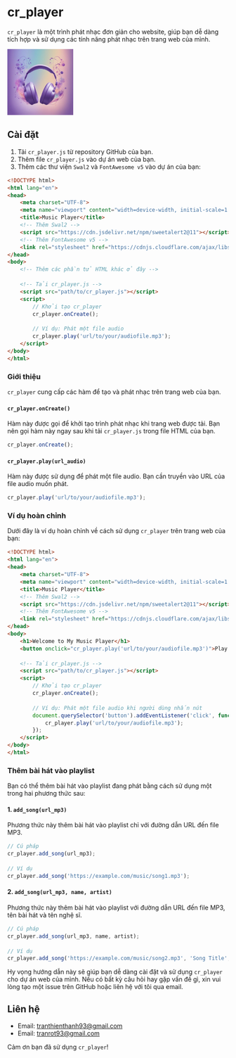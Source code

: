 
# cr_player

`cr_player` là một trình phát nhạc đơn giản cho website, giúp bạn dễ dàng tích hợp và sử dụng các tính năng phát nhạc trên trang web của mình.

<img src="https://github.com/kurotsmile/cr_player/blob/cd1e347950e4a7a7ada7d244ea8dc49b8b5b457a/song.png" alt="cr_player" width="150"/>

## Cài đặt

1. Tải `cr_player.js` từ repository GitHub của bạn.
2. Thêm file `cr_player.js` vào dự án web của bạn.
3. Thêm các thư viện `Swal2` và `FontAwesome v5` vào dự án của bạn:

```html
<!DOCTYPE html>
<html lang="en">
<head>
    <meta charset="UTF-8">
    <meta name="viewport" content="width=device-width, initial-scale=1.0">
    <title>Music Player</title>
    <!-- Thêm Swal2 -->
    <script src="https://cdn.jsdelivr.net/npm/sweetalert2@11"></script>
    <!-- Thêm FontAwesome v5 -->
    <link rel="stylesheet" href="https://cdnjs.cloudflare.com/ajax/libs/font-awesome/5.15.4/css/all.min.css">
</head>
<body>
    <!-- Thêm các phần tử HTML khác ở đây -->

    <!-- Tải cr_player.js -->
    <script src="path/to/cr_player.js"></script>
    <script>
        // Khởi tạo cr_player
        cr_player.onCreate();

        // Ví dụ: Phát một file audio
        cr_player.play('url/to/your/audiofile.mp3');
    </script>
</body>
</html>
```

### Giới thiệu

`cr_player` cung cấp các hàm để tạo và phát nhạc trên trang web của bạn.

#### `cr_player.onCreate()`

Hàm này được gọi để khởi tạo trình phát nhạc khi trang web được tải. Bạn nên gọi hàm này ngay sau khi tải `cr_player.js` trong file HTML của bạn.

```javascript
cr_player.onCreate();
```

#### `cr_player.play(url_audio)`

Hàm này được sử dụng để phát một file audio. Bạn cần truyền vào URL của file audio muốn phát.

```javascript
cr_player.play('url/to/your/audiofile.mp3');
```

### Ví dụ hoàn chỉnh

Dưới đây là ví dụ hoàn chỉnh về cách sử dụng `cr_player` trên trang web của bạn:

```html
<!DOCTYPE html>
<html lang="en">
<head>
    <meta charset="UTF-8">
    <meta name="viewport" content="width=device-width, initial-scale=1.0">
    <title>Music Player</title>
    <!-- Thêm Swal2 -->
    <script src="https://cdn.jsdelivr.net/npm/sweetalert2@11"></script>
    <!-- Thêm FontAwesome v5 -->
    <link rel="stylesheet" href="https://cdnjs.cloudflare.com/ajax/libs/font-awesome/5.15.4/css/all.min.css">
</head>
<body>
    <h1>Welcome to My Music Player</h1>
    <button onclick="cr_player.play('url/to/your/audiofile.mp3')">Play Music</button>

    <!-- Tải cr_player.js -->
    <script src="path/to/cr_player.js"></script>
    <script>
        // Khởi tạo cr_player
        cr_player.onCreate();

        // Ví dụ: Phát một file audio khi người dùng nhấn nút
        document.querySelector('button').addEventListener('click', function() {
            cr_player.play('url/to/your/audiofile.mp3');
        });
    </script>
</body>
</html>
```

### Thêm bài hát vào playlist

Bạn có thể thêm bài hát vào playlist đang phát bằng cách sử dụng một trong hai phương thức sau:

#### 1. `add_song(url_mp3)`

Phương thức này thêm bài hát vào playlist chỉ với đường dẫn URL đến file MP3.

```javascript
// Cú pháp
cr_player.add_song(url_mp3);

// Ví dụ
cr_player.add_song('https://example.com/music/song1.mp3');
```

#### 2. `add_song(url_mp3, name, artist)`

Phương thức này thêm bài hát vào playlist với đường dẫn URL đến file MP3, tên bài hát và tên nghệ sĩ.

```javascript
// Cú pháp
cr_player.add_song(url_mp3, name, artist);

// Ví dụ
cr_player.add_song('https://example.com/music/song2.mp3', 'Song Title', 'Artist Name');
```

Hy vọng hướng dẫn này sẽ giúp bạn dễ dàng cài đặt và sử dụng `cr_player` cho dự án web của mình. Nếu có bất kỳ câu hỏi hay gặp vấn đề gì, xin vui lòng tạo một issue trên GitHub hoặc liên hệ với tôi qua email.

## Liên hệ

- Email: [tranthienthanh93@gmail.com](mailto:tranthienthanh93@gmail.com)
- Email: [tranrot93@gmail.com](mailto:tranrot93@gmail.com)

Cảm ơn bạn đã sử dụng `cr_player`!
